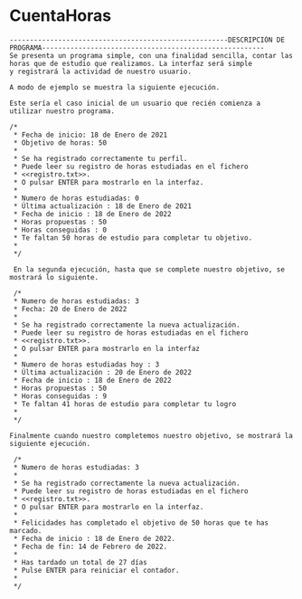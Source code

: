 # CuentaHoras

    ------------------------------------------------------DESCRIPCIÓN DE PROGRAMA-------------------------------------------------------
    Se presenta un programa simple, con una finalidad sencilla, contar las horas que de estudio que realizamos. La interfaz será simple
    y registrará la actividad de nuestro usuario.

    A modo de ejemplo se muestra la siguiente ejecución.

    Este sería el caso inicial de un usuario que recién comienza a utilizar nuestro programa.

    /*
     * Fecha de inicio: 18 de Enero de 2021
     * Objetivo de horas: 50
     *
     * Se ha registrado correctamente tu perfil.
     * Puede leer su registro de horas estudiadas en el fichero 
     * <<registro.txt>>.
     * O pulsar ENTER para mostrarlo en la interfaz.
     * 
     * Numero de horas estudiadas: 0
     * Última actualización : 18 de Enero de 2021
     * Fecha de inicio : 18 de Enero de 2022
     * Horas propuestas : 50
     * Horas conseguidas : 0
     * Te faltan 50 horas de estudio para completar tu objetivo.
     *
     */

     En la segunda ejecución, hasta que se complete nuestro objetivo, se mostrará lo siguiente.

     /*
     * Numero de horas estudiadas: 3
     * Fecha: 20 de Enero de 2022
     *
     * Se ha registrado correctamente la nueva actualización.
     * Puede leer su registro de horas estudiadas en el fichero 
     * <<registro.txt>>.
     * O pulsar ENTER para mostrarlo en la interfaz
     * 
     * Numero de horas estudiadas hoy : 3
     * Última actualización : 20 de Enero de 2022
     * Fecha de inicio : 18 de Enero de 2022
     * Horas propuestas : 50
     * Horas conseguidas : 9
     * Te faltan 41 horas de estudio para completar tu logro
     *
     */

    Finalmente cuando nuestro completemos nuestro objetivo, se mostrará la siguiente ejecución.

     /*
     * Numero de horas estudiadas: 3
     *
     * Se ha registrado correctamente la nueva actualización.
     * Puede leer su registro de horas estudiadas en el fichero 
     * <<registro.txt>>.
     * O pulsar ENTER para mostrarlo en la interfaz.
     * 
     * Felicidades has completado el objetivo de 50 horas que te has marcado.
     * Fecha de inicio : 18 de Enero de 2022.
     * Fecha de fin: 14 de Febrero de 2022.
     * 
     * Has tardado un total de 27 días
     * Pulse ENTER para reiniciar el contador.
     *
     */
